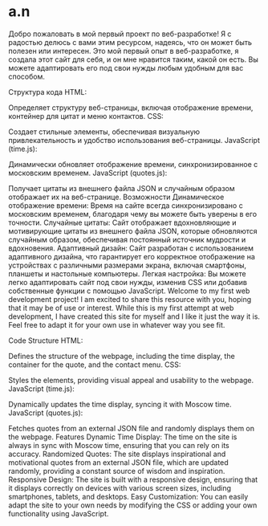 # a.n
Добро пожаловать в мой первый проект по веб-разработке!
Я с радостью делюсь с вами этим ресурсом, надеясь, что он может быть полезен или интересен. Это мой первый опыт в веб-разработке, я создала этот сайт для себя, и он мне нравится таким, какой он есть. Вы можете адаптировать его под свои нужды любым удобным для вас способом.

Структура кода
HTML:

Определяет структуру веб-страницы, включая отображение времени, контейнер для цитат и меню контактов.
CSS:

Создает стильные элементы, обеспечивая визуальную привлекательность и удобство использования веб-страницы.
JavaScript (time.js):

Динамически обновляет отображение времени, синхронизированное с московским временем.
JavaScript (quotes.js):

Получает цитаты из внешнего файла JSON и случайным образом отображает их на веб-странице.
Возможности
Динамическое отображение времени: Время на сайте всегда синхронизировано с московским временем, благодаря чему вы можете быть уверены в его точности.
Случайные цитаты: Сайт отображает вдохновляющие и мотивирующие цитаты из внешнего файла JSON, которые обновляются случайным образом, обеспечивая постоянный источник мудрости и вдохновения.
Адаптивный дизайн: Сайт разработан с использованием адаптивного дизайна, что гарантирует его корректное отображение на устройствах с различными размерами экрана, включая смартфоны, планшеты и настольные компьютеры.
Легкая настройка: Вы можете легко адаптировать сайт под свои нужды, изменив CSS или добавив собственные функции с помощью JavaScript.
Welcome to my first web development project!
I am excited to share this resource with you, hoping that it may be of use or interest. While this is my first attempt at web development, I have created this site for myself and I like it just the way it is. Feel free to adapt it for your own use in whatever way you see fit.

Code Structure
HTML:

Defines the structure of the webpage, including the time display, the container for the quote, and the contact menu.
CSS:

Styles the elements, providing visual appeal and usability to the webpage.
JavaScript (time.js):

Dynamically updates the time display, syncing it with Moscow time.
JavaScript (quotes.js):

Fetches quotes from an external JSON file and randomly displays them on the webpage.
Features
Dynamic Time Display: The time on the site is always in sync with Moscow time, ensuring that you can rely on its accuracy.
Randomized Quotes: The site displays inspirational and motivational quotes from an external JSON file, which are updated randomly, providing a constant source of wisdom and inspiration.
Responsive Design: The site is built with a responsive design, ensuring that it displays correctly on devices with various screen sizes, including smartphones, tablets, and desktops.
Easy Customization: You can easily adapt the site to your own needs by modifying the CSS or adding your own functionality using JavaScript.
